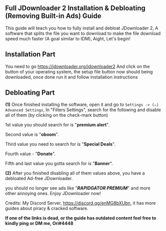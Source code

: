 ## **Full JDownloader 2 Installation & Debloating (Removing Built-in Ads) Guide**



This guide will teach you how to fully install and debloat JDownloader 2, A software that splits the file you want to download to make the file download speed much faster (A goal similar to IDM), Aight, Let's begin!



## **Installation Part**

You need to go https://jdownloader.org/jdownloader2 And click on the button of your operating system, the setup file button now should being downloaded, once done run it and follow installation instructions



## **Debloating Part**

**(1)** Once finished installing the software, open it and go to `Settings -> (⚠️) Advanced Settings`, In "Filters Settings", search for the following and disable all of them (by clicking on the check-mark button)

1st value you should search for is "**premium alert**".

Second value is "**oboom**".

Third value you need to search for is "**Special Deals**".

Fourth value - "**Donate**".

Fifth and last value you gotta search for is "**Banner**".

**(2)** After you finished disabling all of them values above, you have a debloated Ad-free JDownloader.



you should no longer see ads like "***RAPIDGATOR PREMIUM***" and more other annoying ones. Enjoy JDownloader now!



Credits: My Discord Server, https://discord.gg/enMG8bXUbn, it has more guides about piracy & cracked software.

**If one of the links is dead, or the guide has outdated content feel free to kindly ping or DM me, Ori#4448**

